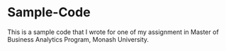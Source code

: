 # Sample-Code
This is a sample code that I wrote for one of my assignment in Master of Business Analytics Program, Monash University. 
